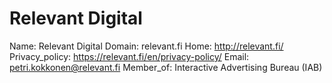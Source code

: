 
# Relevant Digital

Name: Relevant Digital
Domain: relevant.fi
Home: http://relevant.fi/
Privacy_policy: https://relevant.fi/en/privacy-policy/
Email: petri.kokkonen@relevant.fi
Member_of: Interactive Advertising Bureau (IAB)
